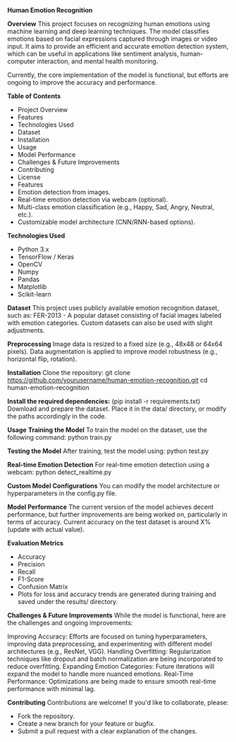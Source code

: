 **Human Emotion Recognition**

**Overview**
This project focuses on recognizing human emotions using machine learning and deep learning techniques. The model classifies emotions based on facial expressions captured through images or video input. It aims to provide an efficient and accurate emotion detection system, which can be useful in applications like sentiment analysis, human-computer interaction, and mental health monitoring.

Currently, the core implementation of the model is functional, but efforts are ongoing to improve the accuracy and performance.

**Table of Contents**
-  Project Overview
-  Features
-  Technologies Used
-  Dataset
-  Installation
-  Usage
-  Model Performance
-  Challenges & Future Improvements
-  Contributing
-  License
-  Features
-  Emotion detection from images.
-  Real-time emotion detection via webcam (optional).
-  Multi-class emotion classification (e.g., Happy, Sad, Angry, Neutral, etc.).
-  Customizable model architecture (CNN/RNN-based options).
  
**Technologies Used**
 - Python 3.x
 - TensorFlow / Keras
 - OpenCV
 - Numpy
 - Pandas
 - Matplotlib
 - Scikit-learn
  
**Dataset**
  This project uses publicly available emotion recognition dataset, such as:
   FER-2013 - A popular dataset consisting of facial images labeled with emotion categories.
   Custom datasets can also be used with slight adjustments.
  
**Preprocessing**
  Image data is resized to a fixed size (e.g., 48x48 or 64x64 pixels).
  Data augmentation is applied to improve model robustness (e.g., horizontal flip, rotation).

**Installation**
  Clone the repository:
  git clone https://github.com/yourusername/human-emotion-recognition.git
  cd human-emotion-recognition

**Install the required dependencies:**
 (pip install -r requirements.txt)
  Download and prepare the dataset. Place it in the data/ directory, or modify the paths accordingly in the code.
  
  **Usage**
  **Training the Model**
    To train the model on the dataset, use the following command:
    python train.py
    
  **Testing the Model**
      After training, test the model using:
      python test.py
      
  **Real-time Emotion Detection**
       For real-time emotion detection using a webcam:
       python detect_realtime.py

    
  **Custom Model Configurations**
  You can modify the model architecture or hyperparameters in the config.py file.

**Model Performance**
  The current version of the model achieves decent performance, but further improvements are being worked on, particularly in terms of accuracy. Current accuracy on the test dataset is around X% (update with actual value).

**Evaluation Metrics**
-  Accuracy
-  Precision
-  Recall
-  F1-Score
-  Confusion Matrix
-  Plots for loss and accuracy trends are generated during training and saved under the results/ directory.

**Challenges & Future Improvements**
  While the model is functional, here are the challenges and ongoing improvements:

  Improving Accuracy: Efforts are focused on tuning hyperparameters, improving data preprocessing, and experimenting with different model architectures (e.g., ResNet, VGG).
  Handling Overfitting: Regularization techniques like dropout and batch normalization are being incorporated to reduce overfitting.
  Expanding Emotion Categories: Future iterations will expand the model to handle more nuanced emotions.
  Real-Time Performance: Optimizations are being made to ensure smooth real-time performance with minimal lag.
  
**Contributing**
  Contributions are welcome! If you'd like to collaborate, please:

 - Fork the repository.
 - Create a new branch for your feature or bugfix.
 - Submit a pull request with a clear explanation of the changes.
